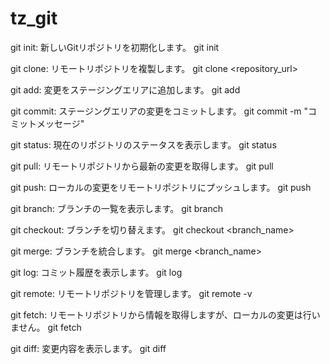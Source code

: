 # tz_git

git init: 新しいGitリポジトリを初期化します。
git init

git clone: リモートリポジトリを複製します。
git clone <repository_url>

git add: 変更をステージングエリアに追加します。
git add <file>

git commit: ステージングエリアの変更をコミットします。
git commit -m "コミットメッセージ"

git status: 現在のリポジトリのステータスを表示します。
git status

git pull: リモートリポジトリから最新の変更を取得します。
git pull

git push: ローカルの変更をリモートリポジトリにプッシュします。
git push

git branch: ブランチの一覧を表示します。
git branch

git checkout: ブランチを切り替えます。
git checkout <branch_name>

git merge: ブランチを統合します。
git merge <branch_name>

git log: コミット履歴を表示します。
git log

git remote: リモートリポジトリを管理します。
git remote -v

git fetch: リモートリポジトリから情報を取得しますが、ローカルの変更は行いません。
git fetch

git diff: 変更内容を表示します。
git diff
